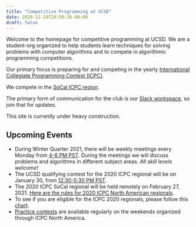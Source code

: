 ```yaml
---
title: "Competitive Programming at UCSD"
date: 2020-12-20T20:50:26-08:00
draft: false
---
```


Welcome to the homepage for competitive programming at UCSD. We are a
student-org organized to help students learn techniques for solving problems 
with computer algorithms and to compete in algorithmic programming competitions.

Our primary focus is preparing for and competing in the yearly
[International Collegiate Programming Contest (ICPC)](https://icpc.global/). 

We compete in the [SoCal ICPC region](http://socalcontest.org/current/index.shtml).

The primary form of communication for the club is our
[Slack workspace](https://join.slack.com/t/ucsdcp/signup), so join that for
updates.

This site is currently under heavy construction. 

## Upcoming Events
- During Winter Quarter 2021, there will be weekly meetings every Monday from
  [4-6 PM PST](https://www.timeanddate.com/worldclock/fixedtime.html?iso=20210104T160000&p1=770).
  During the meetings we will discuss problems and algorithms in different
  subject areas. *All skill levels welcome!*
- The UCSD qualifying contest for the 2020 ICPC regional will be on January 30,
  from [12:30-5:30 PM PST](https://www.timeanddate.com/worldclock/fixedtime.html?iso=20201221T123000&p1=770).
- The 2020 ICPC SoCal regional will be held remotely on February 27, 2021. 
  [Here are the rules for 2020 ICPC North American regionals](http://socalcontest.org/current/2020_2021/ICPC-North-America-Announcement.pdf).
- To see if you are eligible for the ICPC 2020 regionals, please follow this 
  [chart](https://icpc.global/newcms/regionals/rules/EligibilityDecisionTree-2020.pdf).
- [Practice contests](https://www.icpc.org/icpc-north-america-practice-contest)
  are available regularly on the weekends organized through ICPC North America.

